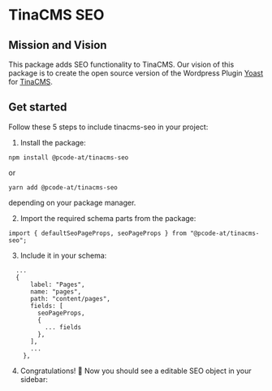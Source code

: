 # TinaCMS SEO

## Mission and Vision
This package adds SEO functionality to TinaCMS. Our vision of this package is to create the open source version of the Wordpress Plugin [Yoast](https://yoast.com/wordpress/plugins/seo/) for [TinaCMS](https://tina.io/).

## Get started
Follow these 5 steps to include tinacms-seo in your project:

1. Install the package:

```
npm install @pcode-at/tinacms-seo
``` 

or

```
yarn add @pcode-at/tinacms-seo
``` 
 
 depending on your package manager.

2. Import the required schema parts from the package:
```
import { defaultSeoPageProps, seoPageProps } from "@pcode-at/tinacms-seo";
```

3. Include it in your schema:

```
  ...
  {
      label: "Pages",
      name: "pages",
      path: "content/pages",
      fields: [
        seoPageProps,
        {
          ... fields
        },
      ],
      ...
    },
```

4. Congratulations! 🎉 Now you should see a editable SEO object in your sidebar:
